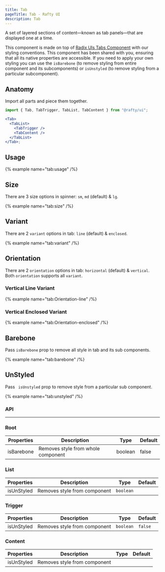 ```yaml
---
title: Tab
pageTitle: Tab - Rafty UI
description: Tab
---
```


A set of layered sections of content—known as tab panels—that are displayed one at a time.

This component is made on top of [Radix UIs Tabs Component](https://www.radix-ui.com/primitives/docs/components/tabs) with our styling conventions. This component has been shared with you, ensuring that all its native properties are accessible. If you need to apply your own styling you can use the `isBarebone` (to remove styling from entire component and its subcomponents) or `isUnstyled` (to remove styling from a particular subcomponent).

## Anatomy

Import all parts and piece them together.

```jsx
import { Tab, TabTrigger, TabList, TabContent } from "@rafty/ui";

<Tab>
  <TabList>
    <TabTrigger />
    <TabContent />
  </TabList>
</Tab>;
```

## Usage

{% example name="tab:usage" /%}

## Size

There are 3 size options in spinner: `sm`, `md` (default) & `lg`.

{% example name="tab:size" /%}

## Variant

There are 2 `variant` options in tab: `line` (default) & `enclosed`.

{% example name="tab:variant" /%}

## Orientation

There are 2 `orientation` options in tab: `horizontal` (default) & `vertical`.
Both `orientation` supports all `variant`.

### Vertical Line Variant

{% example name="tab:Orientation-line" /%}

### Vertical Enclosed Variant

{% example name="tab:Orientation-enclosed" /%}

## Barebone

Pass `isBarebone` prop to remove all style in tab and its sub components.

{% example name="tab:barebone" /%}

## UnStyled

Pass ` isUnstyled` prop to remove style from a particular sub component.

{% example name="tab:unstyled" /%}

### API

---

### Root

| Properties | Description                        | Type    | Default |
| ---------- | ---------------------------------- | ------- | ------- |
| isBarebone | Removes style from whole component | boolean | false   |

### List

| Properties | Description                  | Type      | Default |
| ---------- | ---------------------------- | --------- | ------- |
| isUnStyled | Removes style from component | `boolean` |         |

### Trigger

| Properties | Description                  | Type      | Default |
| ---------- | ---------------------------- | --------- | ------- |
| isUnStyled | Removes style from component | `boolean` | `false` |

### Content

| Properties | Description                  | Type | Default |
| ---------- | ---------------------------- | ---- | ------- |
| isUnStyled | Removes style from component |      |         |
